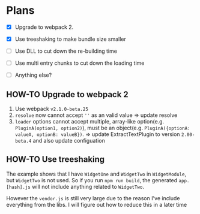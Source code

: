 # Plans

- [X]  Upgrade to webpack 2.
- [X]  Use treeshaking to make bundle size smaller
- [ ]  Use DLL to cut down the re-building time
- [ ]  Use multi entry chunks to cut down the loading time
- [ ]  Anything else?


## HOW-TO Upgrade to webpack 2

1. Use webpack `v2.1.0-beta.25`
2. `resolve` now cannot accept `''` as an valid value => update resolve
3. `loader` options cannot accept multiple, array-like option(e.g. `PluginA(option1, option2)`), must be an object(e.g. `PluginA({optionA: valueA, optionB: valueB})`.  => update ExtractTextPlugin to version `2.00-beta.4` and also update configuation


## HOW-TO Use treeshaking

The example shows that I have `WidgetOne` and `WidgetTwo` in `WidgetModule`, but `WidgetTwo` is not used. So if you run `npm run build`, the generated `app.[hash].js` will not include anything related to `WidgetTwo`.

However the `vendor.js` is still very large due to the reason I've include everything from the libs. I will figure out how to reduce this in a later time
